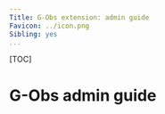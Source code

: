 ```yaml
---
Title: G-Obs extension: admin guide
Favicon: ../icon.png
Sibling: yes
...
```


[TOC]

# G-Obs admin guide
